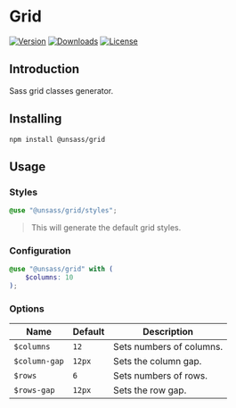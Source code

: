 # Grid

[![Version](https://flat.badgen.net/npm/v/@unsass/grid)](https://www.npmjs.com/package/@unsass/grid)
[![Downloads](https://flat.badgen.net/npm/dt/@unsass/grid)](https://www.npmjs.com/package/@unsass/grid)
[![License](https://flat.badgen.net/npm/license/@unsass/grid)](https://www.npmjs.com/package/@unsass/grid)

## Introduction

Sass grid classes generator.

## Installing

```shell
npm install @unsass/grid
```

## Usage

### Styles

```scss
@use "@unsass/grid/styles";
```

> This will generate the default grid styles.

### Configuration

```scss
@use "@unsass/grid" with (
    $columns: 10
);
```

### Options

| Name          | Default | Description              |
|---------------|---------|--------------------------|
| `$columns`    | `12`    | Sets numbers of columns. |
| `$column-gap` | `12px`  | Sets the column gap.     |
| `$rows`       | `6`     | Sets  numbers of rows.   |
| `$rows-gap`   | `12px`  | Sets the row gap.        |

